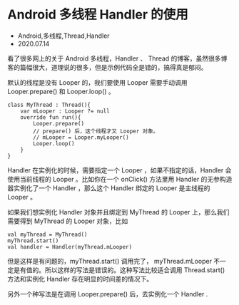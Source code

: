 # Android 多线程 Handler 的使用
- Android,多线程,Thread,Handler
- 2020.07.14

看了很多网上的关于 Android 多线程，Handler 、 Thread 的博客，虽然很多博客的篇幅很大，道理说的很多，但是示例代码全是错的，搞得真是郁闷。

默认的线程是没有 Looper 的，我们要使用 Looper 需要手动调用 Looper.prepare() 和 Looper.loop() 。

    class MyThread : Thread(){
        var mLooper : Looper ?= null
        override fun run(){
            Looper.prepare()
            // prepare() 后，这个线程才又 Looper 对象。
            // mLooper = Looper.myLooper()
            Looper.loop()
        }
    }

Handler 在实例化的时候，需要指定一个 Looper ，如果不指定的话，Handler 会使用当前线程的 Looper 。比如你在一个 onClick() 方法里用 Handler 的无参构造器实例化了一个 Handler ，那么这个 Handler 绑定的 Looper 是主线程的 Looper 。

如果我们想实例化 Handler 对象并且绑定到 MyThread 的 Looper 上，那么我们需要得到 MyThread 的 Looper 对象，比如
    
    val myThread = MyThread()
    myThread.start()
    val handler = Handler(myThread.mLooper)

但是这样是有问题的，myThread.start() 调用完了， myThread.mLooper 不一定是有值的。所以这样的写法是错误的。这种写法比较适合调用 Thread.start() 方法和实例化 Handler 存在明显的时间差的情况下。

另外一个种写法是在调用 Looper.prepare() 后，去实例化一个 Handler .